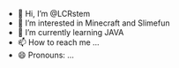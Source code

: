 - 👋 Hi, I’m @LCRstem
- 👀 I’m interested in Minecraft and Slimefun
- 🌱 I’m currently learning JAVA
- 📫 How to reach me ...
- 😄 Pronouns: ...


<!---
LCRstem/LCRstem is a ✨ special ✨ repository because its `README.md` (this file) appears on your GitHub profile.
You can click the Preview link to take a look at your changes.
--->
